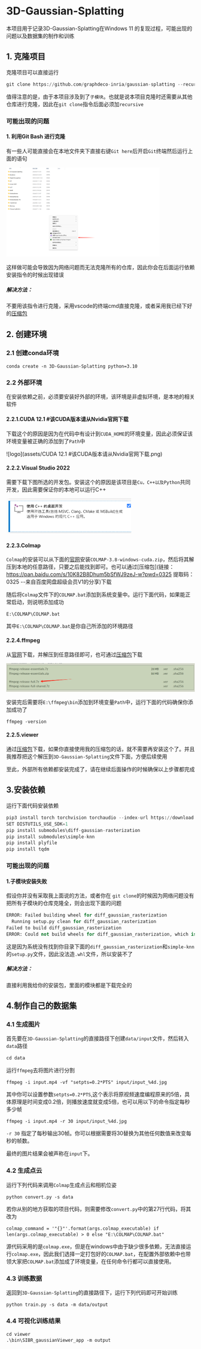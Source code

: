 # 3D-Gaussian-Splatting

本项目用于记录3D-Gaussian-Splatting在Windows 11 的复现过程，可能出现的问题以及数据集的制作和训练

## 1. 克隆项目

克隆项目可以直接运行

```python
git clone https://github.com/graphdeco-inria/gaussian-splatting --recursive
```

值得注意的是，由于本项目涉及到了`子模块`。也就是说本项目克隆时还需要从其他仓库进行克隆，因此在`git clone`指令后面必须加`recursive`

###  可能出现的问题

#### 1. 利用Git Bash 进行克隆

有一些人可能直接会在本地文件夹下直接右键`Git here`后开启`Git`终端然后运行上面的语句

<img src="assets/利用Git Bash 进行克隆.png" alt="logo" style="zoom: 40%;" />

这样做可能会导致因为网络问题而无法克隆所有的仓库，因此你会在后面运行依赖安装指令的时候出现错误

##### 解决方法：

不要用该指令进行克隆，采用vscode的终端cmd直接克隆，或者采用我已经下好的[压缩包](https://pan.baidu.com/s/18KIUGOSvAudPlRCYXjGt6Q?pwd=0325)

## 2. 创建环境

### 2.1 创建conda环境

```
conda create -n 3D-Gaussian-Splatting python=3.10
```

### 2.2 外部环境

在安装依赖之前，必须要安装好外部的环境，该环境是非虚拟环境，是本地的相关软件

#### 2.2.1.CUDA 12.1  #该CUDA版本请从Nvidia官网下载

下载这个的原因是因为在代码中有设计到`CUDA_HOME`的环境变量，因此必须保证该环境变量被正确的添加到了`Path`中

![logo](assets/CUDA 12.1  #该CUDA版本请从Nvidia官网下载.png)

#### 2.2.2.Visual Studio 2022 

需要下载下图所选的开发包。安装这个的原因是该项目是`Cu，C++以及Python`共同开发，因此需要保证你的本地可以运行C++

<img src="assets/Visual Studio 2022 .png" alt="logo" style="zoom: 67%;" />

#### 2.2.3.Colmap 

`Colmap`的安装可以从下面的[官网](https://github.com/colmap/colmap/releases/tag/3.8)安装`COLMAP-3.8-windows-cuda.zip`，然后将其解压到本地的任意路径，只要之后能找到即可。也可以通过[压缩包](链接：https://pan.baidu.com/s/10K82B8Dhum5bSfWJ9zeJ-w?pwd=0325 
提取码：0325 
--来自百度网盘超级会员V1的分享)下载

随后将`Colmap`文件下的`COLMAP.bat`添加到系统变量中。运行下面代码，如果能正常启动，则说明添加成功

```
E:\COLMAP\COLMAP.bat
```

其中`E:\COLMAP\COLMAP.bat`是你自己所添加的环境路径

#### 2.2.4.ffmpeg

从[官网](https://www.gyan.dev/ffmpeg/builds/)下载，并解压到任意路径即可，也可通过[压缩包](https://pan.baidu.com/s/1ZZFcW0RdoGcE3qVm5lGpZQ?pwd=0325)下载

<img src="assets/ffmpeg.png" alt="logo" style="zoom:50%;" />

安装完后需要将`E:\ffmpeg\bin`添加到环境变量`Path`中，运行下面的代码确保你添加成功了

```
ffmpeg -version
```

#### 2.2.5.viewer

通过[压缩包](https://pan.baidu.com/s/1oL-eMnGckFIkxvxF2CSYxw?pwd=0325)下载，如果你直接使用我的压缩包的话，就不需要再安装这个了。并且我推荐把这个解压到`3D-Gaussian-Splatting`文件下面，方便后续使用



至此，外部所有依赖都安装完成了，请在继续后面操作的时候确保以上步骤都完成

## 3.安装依赖

运行下面代码安装依赖

```python
pip3 install torch torchvision torchaudio --index-url https://download.pytorch.org/whl/cu121
SET DISTUTILS_USE_SDK=1
pip install submodules\diff-gaussian-rasterization
pip install submodules\simple-knn
pip install plyfile
pip install tqdm
```

### 可能出现的问题

#### 1.子模块安装失败

假设你并没有采取我上面说的方法，或者你在 `git clone`的时候因为网络问题没有把所有子模块的仓库克隆全，则会出现下面的问题

```python
ERROR: Failed building wheel for diff_gaussian_rasterization
  Running setup.py clean for diff_gaussian_rasterization
Failed to build diff_gaussian_rasterization
ERROR: Could not build wheels for diff_gaussian_rasterization, which is required to install pyproject.toml-based projects
```

这是因为系统没有找到你目录下面的`diff_gaussian_rasterization`和`simple-knn`的`setup.py`文件，因此没法造`.whl`文件，所以安装不了

##### 解决方法：

直接利用我给你的安装包，里面的模块都是下载完全的

## 4.制作自己的数据集

### 4.1 生成图片

首先要在`3D-Gaussian-Splatting`的直接路径下创建`data/input`文件，然后转入`data`路径

```python
cd data
```

运行`ffmpeg`去将图片进行分割

```
ffmpeg -i input.mp4 -vf "setpts=0.2*PTS" input/input_%4d.jpg
```

其中你可以设置参数`setpts=0.2*PTS`,这个表示将原视频速度编程原来的5倍，具体原理是时间变成0.2倍，则播放速度就变成5倍，也可以用以下的命令指定每秒多少帧

```
ffmpeg -i input.mp4 -r 30 input/input_%4d.jpg
```

`-r 30` 指定了每秒输出30帧。你可以根据需要将30替换为其他任何数值来改变每秒的帧数。

最终的图片结果会被声称在`input`下。

<!--如果想获得更好的重建质量，则可以运行第二行代码，他能获得更多的分割图片。-->

### 4.2 生成点云

运行下列代码来调用`Colmap`生成点云和相机位姿

```
python convert.py -s data
```

若你从别的地方获取的项目代码，则需要修改`convert.py`中的第27行代码，将其改为

```
colmap_command = '"{}"'.format(args.colmap_executable) if len(args.colmap_executable) > 0 else "E:\COLMAP\COLMAP.bat"
```

源代码采用的是`colmap.exe`，但是在windows中由于缺少很多依赖，无法直接运行`colmap.exe`，因此我们选择一定打包好的`COLMAP.bat`，在配置外部依赖中也带领大家把`COLMAP.bat`添加成了环境变量，在任何命令行都可以直接使用。

### 4.3 训练数据

返回到`3D-Gaussian-Splatting`的直接路径下，运行下列代码即可开始训练

```
python train.py -s data -m data/output
```

### 4.4 可视化训练结果

```
cd viewer
.\bin\SIBR_gaussianViewer_app -m output
```

